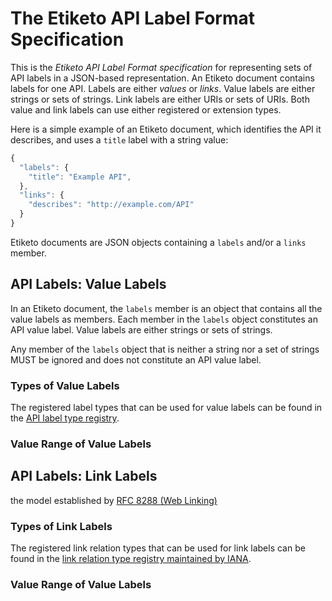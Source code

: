 # The Etiketo API Label Format Specification

This is the *Etiketo API Label Format specification* for representing sets of API labels in a JSON-based representation. An Etiketo document contains labels for one API. Labels are either *values* or *links*. Value labels are either strings or sets of strings. Link labels are either URIs or sets of URIs. Both value and link labels can use either registered or extension types.

Here is a simple example of an Etiketo document, which identifies the API it describes, and uses a `title` label with a string value:

```javascript
{
  "labels": {
    "title": "Example API",
  },
  "links": {
    "describes": "http://example.com/API"
  }
}
```

Etiketo documents are JSON objects containing a `labels` and/or a `links` member.


## API Labels: Value Labels

In an Etiketo document, the `labels` member is an object that contains all the value labels as members. Each member in the `labels` object constitutes an API value label. Value labels are either strings or sets of strings.

Any member of the `labels` object that is neither a string nor a set of strings MUST be ignored and does not constitute an API value label.


### Types of Value Labels

The registered label types that can be used for value labels can be found in the [API label type registry](https://github.com/API-Labels/label-registry).


### Value Range of Value Labels

## API Labels: Link Labels

the model established by [RFC 8288 (Web Linking)](https://tools.ietf.org/html/rfc8288)

### Types of Link Labels

The registered link relation types that can be used for link labels can be found in the [link relation type registry maintained by IANA](https://www.iana.org/assignments/link-relations/link-relations.xhtml).


### Value Range of Value Labels

